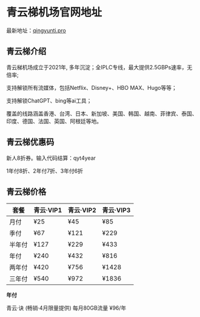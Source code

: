 # 青云梯机场官网地址

最新地址：[qingyunti.pro](https://qytcc01.qingyunti.pro/register?aff=iWOzAKKp)

## 青云梯介绍

青云梯机场成立于2021年, 多年沉淀；全IPLC专线，最大提供2.5GBPs速率，无倍率;

支持解锁所有流媒体，包括Netflix、Disney+、HBO MAX、Hugo等等；

支持解锁ChatGPT、bing等ai工具；

覆盖的线路涵盖香港、台湾、日本、新加坡、美国、韩国、越南、菲律宾、泰国、印度、德国、法国、英国、阿根廷等地。

## 青云梯优惠码

新人8折券。输入代码结算：qyt4year

1年付8折、2年付7折、3年付6折

## 青云梯价格

|套餐|青云·VIP1|青云·VIP2|青云·VIP3|
|----|----|----|----|
|月付|¥25|¥45|¥85|
|季付|¥67|¥121|¥229|
|半年付|¥127|¥229|¥433|
|年付|¥240|¥432|¥816|
|两年付|¥420|¥756|¥1428|
|三年付|¥540|¥972|¥1836|

**年付**

青云·诀 (畅销·4月限量提供) 每月80GB流量  ¥96/年
